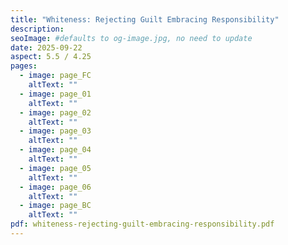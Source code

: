 ```yaml
---
title: "Whiteness: Rejecting Guilt Embracing Responsibility"
description:
seoImage: #defaults to og-image.jpg, no need to update
date: 2025-09-22
aspect: 5.5 / 4.25
pages:
  - image: page_FC
    altText: ""
  - image: page_01
    altText: ""
  - image: page_02
    altText: ""
  - image: page_03
    altText: ""
  - image: page_04
    altText: ""
  - image: page_05
    altText: ""
  - image: page_06
    altText: ""
  - image: page_BC
    altText: ""
pdf: whiteness-rejecting-guilt-embracing-responsibility.pdf
---
```


